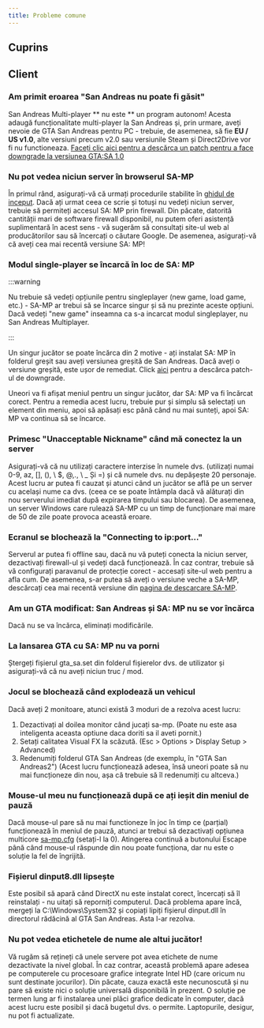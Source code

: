 ```yaml
---
title: Probleme comune
---
```


## Cuprins

## Client

### Am primit eroarea "San Andreas nu poate fi găsit"

San Andreas Multi-player ** nu este ** un program autonom! Acesta adaugă funcționalitate multi-player la San Andreas și, prin urmare, aveți nevoie de GTA San Andreas pentru PC - trebuie, de asemenea, să fie **EU / US v1.0**, alte versiuni precum v2.0 sau versiunile Steam și Direct2Drive vor fi nu functioneaza. [Faceți clic aici pentru a descărca un patch pentru a face downgrade la versiunea GTA:SA 1.0](http://grandtheftauto.filefront.com/file/GTA_SA_Downgrader_Patch;74661)

### Nu pot vedea niciun server în browserul SA-MP

În primul rând, asigurați-vă că urmați procedurile stabilite în [ghidul de inceput](https://team.sa-mp.com/wiki/Getting_Started). Dacă ați urmat ceea ce scrie și totuși nu vedeți niciun server, trebuie să permiteți accesul SA: MP prin firewall. Din păcate, datorită cantității mari de software firewall disponibil, nu putem oferi asistență suplimentară în acest sens - vă sugerăm să consultați site-ul web al producătorilor sau să încercați o căutare Google. De asemenea, asigurați-vă că aveți cea mai recentă versiune SA: MP!

### Modul single-player se încarcă în loc de SA: MP

:::warning

Nu trebuie să vedeți opțiunile pentru singleplayer (new game, load game, etc.) - SA-MP ar trebui să se încarce singur și să nu prezinte aceste opțiuni. Dacă vedeți "new game" inseamna ca s-a incarcat modul singleplayer, nu San Andreas Multiplayer.

:::

Un singur jucător se poate încărca din 2 motive - ați instalat SA: MP în folderul greșit sau aveți versiunea greșită de San Andreas. Dacă aveți o versiune greșită, este ușor de remediat. Click [aici](http://grandtheftauto.filefront.com/file/GTA_SA_Downgrader_Patch;74661) pentru a descărca patch-ul de downgrade.

Uneori va fi afișat meniul pentru un singur jucător, dar SA: MP va fi încărcat corect. Pentru a remedia acest lucru, trebuie pur și simplu să selectați un element din meniu, apoi să apăsați esc până când nu mai sunteți, apoi SA: MP va continua să se încarce.

### Primesc "Unacceptable Nickname" când mă conectez la un server

Asigurați-vă că nu utilizați caractere interzise în numele dvs. (utilizați numai 0-9, az, \[\], (), \ \$, @,., \ \_ Și =) și că numele dvs. nu depășește 20 personaje. Acest lucru ar putea fi cauzat și atunci când un jucător se află pe un server cu același nume ca dvs. (ceea ce se poate întâmpla dacă vă alăturați din nou serverului imediat după expirarea timpului sau blocarea). De asemenea, un server Windows care rulează SA-MP cu un timp de funcționare mai mare de 50 de zile poate provoca această eroare.

### Ecranul se blochează la "Connecting to ip:port..."

Serverul ar putea fi offline sau, dacă nu vă puteți conecta la niciun server, dezactivați firewall-ul și vedeți dacă funcționează. În caz contrar, trebuie să vă configurați paravanul de protecție corect - accesați site-ul web pentru a afla cum. De asemenea, s-ar putea să aveți o versiune veche a SA-MP, descărcați cea mai recentă versiune din [pagina de descarcare SA-MP](http://sa-mp.com/download.php).

### Am un GTA modificat: San Andreas și SA: MP nu se vor încărca

Dacă nu se va încărca, eliminați modificările.

### La lansarea GTA cu SA: MP nu va porni

Ștergeți fișierul gta_sa.set din folderul fișierelor dvs. de utilizator și asigurați-vă că nu aveți niciun truc / mod.

### Jocul se blochează când explodează un vehicul

Dacă aveți 2 monitoare, atunci există 3 moduri de a rezolva acest lucru:

1. Dezactivați al doilea monitor când jucați sa-mp. (Poate nu este asa inteligenta aceasta optiune daca doriti sa il aveti pornit.)
2. Setați calitatea Visual FX la scăzută. (Esc > Options > Display Setup > Advanced)
3. Redenumiți folderul GTA San Andreas (de exemplu, în "GTA San Andreas2") (Acest lucru funcționează adesea, însă uneori poate să nu mai funcționeze din nou, așa că trebuie să îl redenumiți cu altceva.)

### Mouse-ul meu nu funcționează după ce ați ieșit din meniul de pauză

Dacă mouse-ul pare să nu mai functioneze în joc în timp ce (parțial) funcționează în meniul de pauză, atunci ar trebui să dezactivați opțiunea multicore [sa-mp.cfg](../../../client/ClientCommands#file-sa-mpcfg "Sa-mp.cfg") (setați-l la 0). Atingerea continuă a butonului Escape până când mouse-ul răspunde din nou poate funcționa, dar nu este o soluție la fel de îngrijită.

### Fișierul dinput8.dll lipsește

Este posibil să apară când DirectX nu este instalat corect, încercați să îl reinstalați - nu uitați să reporniți computerul. Dacă problema apare încă, mergeți la C:\\Windows\\System32 și copiați lipiți fișierul dinput.dll în directorul rădăcină al GTA San Andreas. Asta l-ar rezolva.

### Nu pot vedea etichetele de nume ale altui jucător!

Vă rugăm să rețineți că unele servere pot avea etichete de nume dezactivate la nivel global. În caz contrar, această problemă apare adesea pe computerele cu procesoare grafice integrate Intel HD (care oricum nu sunt destinate jocurilor). Din păcate, cauza exactă este necunoscută și nu pare să existe nici o soluție universală disponibilă în prezent. O soluție pe termen lung ar fi instalarea unei plăci grafice dedicate în computer, dacă acest lucru este posibil și dacă bugetul dvs. o permite. Laptopurile, desigur, nu pot fi actualizate.

